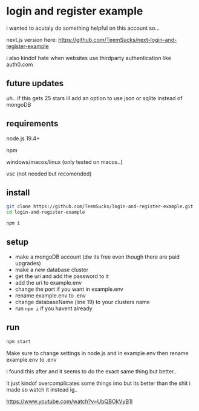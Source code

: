 # login and register example
i wanted to acutaly do something helpful on this account so...

next.js version here: https://github.com/TeemSucks/next-login-and-register-example

i also kindof hate when websites use thirdparty authentication like auth0.com
## future updates
uh.. if this gets 25 stars ill add an option to use json or sqlite instead of mongoDB

## requirements
node.js 19.4+

npm

windows/macos/linux (only tested on macos..)

vsc (not needed but recomended)
## install
```sh
git clone https://github.com/TeemSucks/login-and-register-example.git
cd login-and-register-example
```
```sh
npm i
```
## setup
- make a mongoDB account (dw its free even though there are paid upgrades)
- make a new database cluster
- get the uri and add the password to it
- add the uri to example.env
- change the port if you want in example.env
- rename example.env to .env
- change databaseName (line 19) to your clusters name
- run `npm i` if you havent already
## run
```sh
npm start
```
Make sure to change settings in node.js and in example.env then rename example.env to .env

i found this after and it seems to do the exact same thing but better..

it just kindof overcomplicates some things imo but its better than the shit i made so watch it instead ig..

https://www.youtube.com/watch?v=UbQBOkVyB1I
